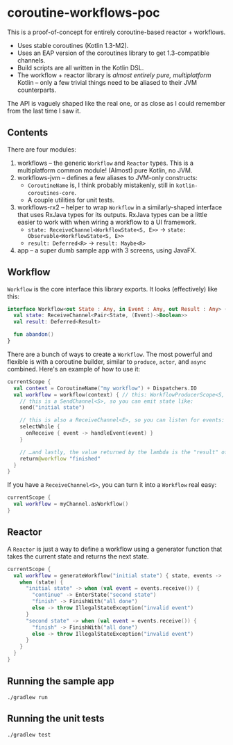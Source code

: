 # coroutine-workflows-poc

This is a proof-of-concept for entirely coroutine-based reactor + workflows.

* Uses stable coroutines (Kotlin 1.3-M2).
* Uses an EAP version of the coroutines library to get 1.3-compatible channels.
* Build scripts are all written in the Kotlin DSL.
* The workflow + reactor library is _almost entirely pure, multiplatform_ Kotlin – only a few
  trivial things need to be aliased to their JVM counterparts.

The API is vaguely shaped like the real one, or as close as I could remember from the last time
I saw it.

## Contents

There are four modules:

1. workflows – the generic `Workflow` and `Reactor` types. This is a multiplatform common module!
   (Almost) pure Kotlin, no JVM.
2. workflows-jvm – defines a few aliases to JVM-only constructs:
     * `CoroutineName` is, I think probably mistakenly, still in `kotlin-coroutines-core`.
     * A couple utilities for unit tests.
3. workflows-rx2 – helper to wrap `Workflow` in a similarly-shaped interface that uses RxJava types
   for its outputs. RxJava types can be a little easier to work with when wiring a workflow to a
    UI framework.
     * `state: ReceiveChannel<WorkflowState<S, E>>` → `state: Observable<WorkflowState<S, E>>`
     * `result: Deferred<R>` → `result: Maybe<R>`
4. app – a super dumb sample app with 3 screens, using JavaFX.

## Workflow

`Workflow` is the core interface this library exports. It looks (effectively) like this:

```kotlin
interface Workflow<out State : Any, in Event : Any, out Result : Any> {
  val state: ReceiveChannel<Pair<State, (Event)->Boolean>>
  val result: Deferred<Result>

  fun abandon()
}
```

There are a bunch of ways to create a `Workflow`. The most powerful and flexible is with a
coroutine builder, similar to `produce`, `actor`, and `async` combined. Here's an example of how to
use it:

```kotlin
currentScope {
  val context = CoroutineName("my workflow") + Dispatchers.IO
  val workflow = workflow(context) { // this: WorkflowProducerScope<S, E>
    // this is a SendChannel<S>, so you can emit state like:
    send("initial state")

    // this is also a ReceiveChannel<E>, so you can listen for events:
    selectWhile {
      onReceive { event -> handleEvent(event) }
    }

    // …and lastly, the value returned by the lambda is the "result" of the workflow.
    return@workflow "finished"
  }
}
```

If you have a `ReceiveChannel<S>`, you can turn it into a `Workflow` real easy:

```kotlin
currentScope {
  val workflow = myChannel.asWorkflow()
}
```

## Reactor

A `Reactor` is just a way to define a workflow using a generator function that takes the current
state and returns the next state.

```kotlin
currentScope {
  val workflow = generateWorkflow("initial state") { state, events ->
    when (state) {
      "initial state" -> when (val event = events.receive()) {
        "continue" -> EnterState("second state")
        "finish" -> FinishWith("all done")
        else -> throw IllegalStateException("invalid event")
      }
      "second state" -> when (val event = events.receive()) {
        "finish" -> FinishWith("all done")
        else -> throw IllegalStateException("invalid event")
      }
    }
  }
}
```

## Running the sample app

```
./gradlew run
```

## Running the unit tests

```
./gradlew test
```
